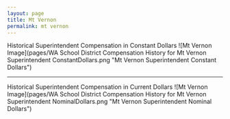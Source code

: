 ```yaml
---
layout: page
title: Mt Vernon
permalink: mt vernon
---
```



Historical Superintendent Compensation in Constant Dollars
![Mt Vernon Image](pages/WA School District Compensation History for Mt Vernon Superintendent ConstantDollars.png "Mt Vernon Superintendent Constant Dollars")

___

Historical Superintendent Compensation in Current Dollars
![Mt Vernon Image](pages/WA School District Compensation History for Mt Vernon Superintendent NominalDollars.png "Mt Vernon Superintendent Nominal Dollars")